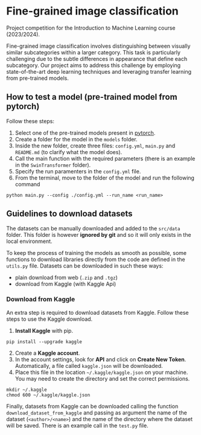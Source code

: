 # Fine-grained image classification

Project competition for the Introduction to Machine Learning course (2023/2024). 

Fine-grained image classification involves distinguishing between visually similar subcategories within a larger category. This task is particularly challenging due to the subtle differences in appearance that define each subcategory. Our project aims to address this challenge by employing state-of-the-art deep learning techniques and leveraging transfer learning from pre-trained models.


## How to test a model (pre-trained model from pytorch)

Follow these steps:

1. Select one of the pre-trained models present in [pytorch](https://pytorch.org/vision/stable/models.html#classification).
2. Create a folder for the model in the `models` folder.
3. Inside the new folder, create three files: `config.yml`, `main.py` and `README.md` (to clarify what the model does).
4. Call the main function with the required parameters (there is an example in the `SwinTransformer` folder).
5. Specify the run paramenters in the `config.yml` file.
6. From the terminal, move to the folder of the model and run the following command

```
python main.py --config ./config.yml --run_name <run_name>
```

## Guidelines to download datasets

The datasets can be manually downloaded and added to the `src/data` folder. This folder is however **ignored by git** and so it will only exists in the local environment.

To keep the process of training the models as smooth as possible, some functions to download libraries directly from the code are defined in the `utils.py` file. Datasets can be downloaded in such these ways:

- plain download from web (`.zip` and `.tgz`)
- download from Kaggle (with Kaggle Api)

### Download from Kaggle

An extra step is required to download datasets from Kaggle. Follow these steps to use the Kaggle download.

1. **Install Kaggle** with pip.

```
pip install --upgrade kaggle
```

2. Create a **Kaggle account**.
3. In the account settings, look for **API** and click on **Create New Token**. Automatically, a file called `kaggle.json` will be downloaded.
4. Place this file in the location `~/.kaggle/kaggle.json` on your machine. You may need to create the directory and set the correct permissions.

```
mkdir ~/.kaggle
chmod 600 ~/.kaggle/kaggle.json
```

Finally, datasets from Kaggle can be downloaded calling the function `download_dataset_from_kaggle` and passing as argument the name of the dataset (`<author>/<name>`) and the name of the directory where the dataset will be saved. There is an example call in the `test.py` file.
